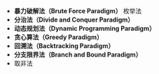 - **暴力破解法（Brute Force Paradigm）** 枚举法
- **分治法（Divide and Conquer Paradigm）**
- **动态规划法（Dynamic Programming Paradigm）**
- **贪心算法（Greedy Paradigm）**
- **回溯法（Backtracking Paradigm）**
- **分支限界法（Branch and Bound Paradigm）**
- 取非法



